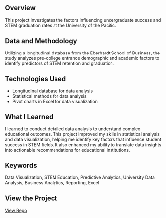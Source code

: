 ## Overview
This project investigates the factors influencing undergraduate success and STEM graduation rates at the University of the Pacific.

## Data and Methodology
Utilizing a longitudinal database from the Eberhardt School of Business, the study analyzes pre-college entrance demographic and academic factors to identify predictors of STEM retention and graduation.

## Technologies Used
- Longitudinal database for data analysis
- Statistical methods for data analysis
- Pivot charts in Excel for data visualization

## What I Learned
I learned to conduct detailed data analysis to understand complex educational outcomes. This project improved my skills in statistical analysis and data visualization, helping me identify key factors that influence student success in STEM fields. It also enhanced my ability to translate data insights into actionable recommendations for educational institutions.

## Keywords
Data Visualization, STEM Education, Predictive Analytics, University Data Analysis, Business Analytics, Reporting, Excel

## View the Project
[View Repo](https://github.com/yourusername/yourrepositoryname)
